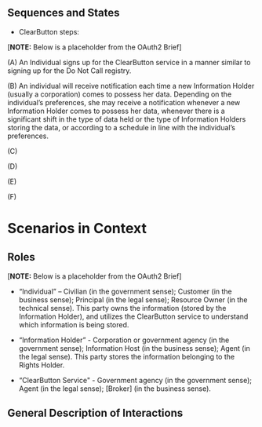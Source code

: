 ## Sequences and States


* ClearButton steps:
 
[**NOTE:** Below is a placeholder from the OAuth2 Brief]

   (A)  An Individual signs up for the ClearButton service in a manner similar to signing up for the Do Not Call registry.
 
   (B)  An individual will receive notification each time a new Information Holder (usually a corporation) comes to possess her data. Depending on the individual’s preferences, she may receive a notification whenever a new Information Holder comes to possess her data, whenever there is a significant shift in the type of data held or the type of Information Holders storing the data, or according to a schedule in line with the individual’s preferences.
 
   (C)  
 
   (D)  
 
   (E)  
 
   (F)  

# Scenarios in Context

## Roles 

[**NOTE:** Below is a placeholder from the OAuth2 Brief]


* “Individual” – Civilian (in the government sense); Customer (in the business sense); Principal (in the legal sense); Resource Owner (in the technical sense). This party owns the information (stored by the Information Holder), and utilizes the ClearButton service to understand which information is being stored.

* “Information Holder” - Corporation or government agency (in the government sense); Information Host (in the business sense); Agent (in the legal sense). This party stores the information belonging to the Rights Holder. 

* “ClearButton Service" - Government agency (in the government sense); Agent (in the legal sense); [Broker] (in the business sense). 

## General Description of Interactions
